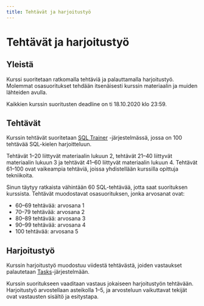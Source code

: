 ```yaml
---
title: Tehtävät ja harjoitustyö
---
```


# Tehtävät ja harjoitustyö

## Yleistä

Kurssi suoritetaan ratkomalla tehtäviä ja palauttamalla harjoitustyö. Molemmat osasuoritukset tehdään itsenäisesti kurssin materiaalin ja muiden lähteiden avulla.

Kaikkien kurssin suoritusten deadline on ti 18.10.2020 klo 23:59.

## Tehtävät

Kurssin tehtävät suoritetaan [SQL Trainer](https://sqltrainer.withmooc.fi/) -järjestelmässä, jossa on 100 tehtävää SQL-kielen harjoitteluun.

Tehtävät 1–20 liittyvät materiaalin lukuun 2, tehtävät 21–40 liittyvät materiaalin lukuun 3 ja tehtävät 41–60 liittyvät materiaalin lukuun 4. Tehtävät 61–100 ovat vaikeampia tehtäviä, joissa yhdistellään kurssilla opittuja tekniikoita.

Sinun täytyy ratkaista vähintään 60 SQL-tehtävää, jotta saat suorituksen kurssista. Tehtävät muodostavat osasuorituksen, jonka arvosanat ovat:

* 60–69 tehtävää: arvosana 1
* 70–79 tehtävää: arvosana 2
* 80–89 tehtävää: arvosana 3
* 90–99 tehtävää: arvosana 4
* 100 tehtävää: arvosana 5

## Harjoitustyö

Kurssin harjoitustyö muodostuu viidestä tehtävästä, joiden vastaukset palautetaan [Tasks](https://tasks.withmooc.fi/tikape-syksy-2020/)-järjestelmään.

Kurssin suoritukseen vaaditaan vastaus jokaiseen harjoitustyön tehtävään. Harjoitustyö arvostellaan asteikolla 1–5, ja arvosteluun vaikuttavat tekijät ovat vastausten sisältö ja esitystapa.
